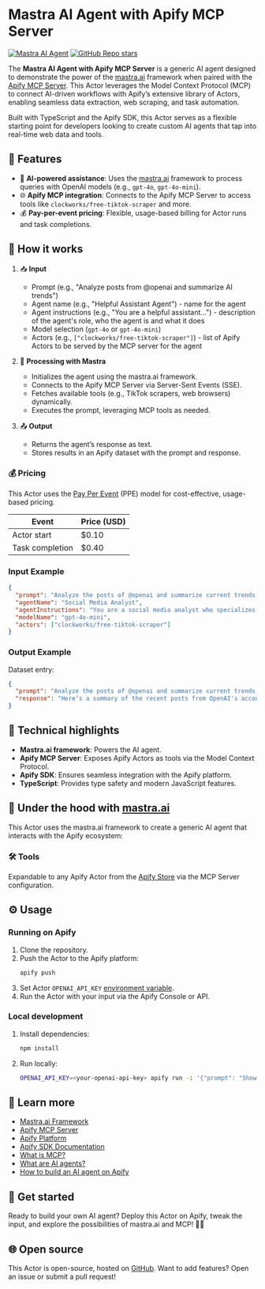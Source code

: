 # Mastra AI Agent with Apify MCP Server

[![Mastra AI Agent](https://apify.com/actor-badge?actor=jakub.kopecky/actor-mastra-mcp-agent)](https://apify.com/jakub.kopecky/actor-mastra-mcp-agent)
[![GitHub Repo stars](https://img.shields.io/github/stars/apify/actor-mastra-mcp-agent)](https://github.com/apify/actor-mastra-mcp-agent/stargazers)

The **Mastra AI Agent with Apify MCP Server** is a generic AI agent designed to demonstrate the power of the [mastra.ai](https://mastra.ai/) framework when paired with the [Apify MCP Server](https://apify.com/apify/actors-mcp-server). This Actor leverages the Model Context Protocol (MCP) to connect AI-driven workflows with Apify’s extensive library of Actors, enabling seamless data extraction, web scraping, and task automation.

Built with TypeScript and the Apify SDK, this Actor serves as a flexible starting point for developers looking to create custom AI agents that tap into real-time web data and tools.

## 🎯 Features

- 🤖 **AI-powered assistance**: Uses the [mastra.ai](https://mastra.ai/) framework to process queries with OpenAI models (e.g., `gpt-4o`, `gpt-4o-mini`).
- 🌐 **Apify MCP integration**: Connects to the Apify MCP Server to access tools like `clockworks/free-tiktok-scraper` and more.
- 💰 **Pay-per-event pricing**: Flexible, usage-based billing for Actor runs and task completions.

## 🔄 How it works

1. 📥 **Input**
   - Prompt (e.g., "Analyze posts from @openai and summarize AI trends")
   - Agent name (e.g., "Helpful Assistant Agent") - name for the agent
   - Agent instructions (e.g., "You are a helpful assistant...") - description of the agent's role, who the agent is and what it does
   - Model selection (`gpt-4o` or `gpt-4o-mini`)
   - Actors (e.g., `["clockworks/free-tiktok-scraper"]`) - list of Apify Actors to be served by the MCP server for the agent

2. 🤖 **Processing with Mastra**
   - Initializes the agent using the mastra.ai framework.
   - Connects to the Apify MCP Server via Server-Sent Events (SSE).
   - Fetches available tools (e.g., TikTok scrapers, web browsers) dynamically.
   - Executes the prompt, leveraging MCP tools as needed.

3. 📤 **Output**
   - Returns the agent’s response as text.
   - Stores results in an Apify dataset with the prompt and response.

### 💰 Pricing

This Actor uses the [Pay Per Event](https://docs.apify.com/platform/actors/publishing/monetize#pay-per-event-pricing-model) (PPE) model for cost-effective, usage-based pricing.

| Event                  | Price (USD) |
|------------------------|-------------|
| Actor start            | $0.10       |
| Task completion        | $0.40       |

### Input Example

```json
{
  "prompt": "Analyze the posts of @openai and summarize current trends in AI.",
  "agentName": "Social Media Analyst",
  "agentInstructions": "You are a social media analyst who specializes in analyzing posts from various social media platforms.",
  "modelName": "gpt-4o-mini",
  "actors": ["clockworks/free-tiktok-scraper"]
}
```

### Output Example

Dataset entry:
```json
{
  "prompt": "Analyze the posts of @openai and summarize current trends in AI.",
  "response": "Here’s a summary of the recent posts from OpenAI's account, highlighting current trends in AI..."
}
```

## 🔧 Technical highlights

- **Mastra.ai framework**: Powers the AI agent.
- **Apify MCP Server**: Exposes Apify Actors as tools via the Model Context Protocol.
- **Apify SDK**: Ensures seamless integration with the Apify platform.
- **TypeScript**: Provides type safety and modern JavaScript features.

## 🤖 Under the hood with [mastra.ai](https://mastra.ai/)

This Actor uses the mastra.ai framework to create a generic AI agent that interacts with the Apify ecosystem:

### 🛠️ Tools

Expandable to any Apify Actor from the [Apify Store](https://apify.com/store) via the MCP Server configuration.

## ⚙️ Usage

### Running on Apify

1. Clone the repository.
2. Push the Actor to the Apify platform:
   ```bash
   apify push
   ```
3. Set Actor `OPENAI_API_KEY` [environment variable](https://docs.apify.com/platform/actors/development/programming-interface/environment-variables#custom-environment-variables).
4. Run the Actor with your input via the Apify Console or API.

### Local development

1. Install dependencies:
   ```bash
   npm install
   ```
2. Run locally:
   ```bash
   OPENAI_API_KEY=<your-openai-api-key> apify run -i '{"prompt": "Show me latest post from @openai TikTok profile", "actors": ["clockworks/free-tiktok-scraper"]}'
   ```

## 📖 Learn more

- [Mastra.ai Framework](https://mastra.ai/)
- [Apify MCP Server](https://apify.com/apify/actors-mcp-server)
- [Apify Platform](https://apify.com)
- [Apify SDK Documentation](https://docs.apify.com/sdk/js)
- [What is MCP?](https://blog.apify.com/what-is-model-context-protocol/)
- [What are AI agents?](https://blog.apify.com/what-are-ai-agents/)
- [How to build an AI agent on Apify](https://blog.apify.com/how-to-build-an-ai-agent/)

## 🚀 Get started

Ready to build your own AI agent? Deploy this Actor on Apify, tweak the input, and explore the possibilities of mastra.ai and MCP! 🤖✨

## 🌐 Open source

This Actor is open-source, hosted on [GitHub](https://github.com/apify/actor-mastra-mcp-agent). Want to add features? Open an issue or submit a pull request!
